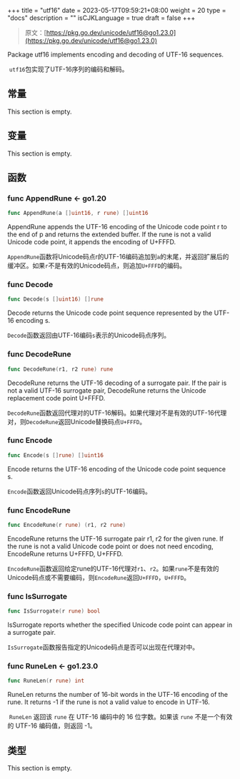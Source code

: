 +++
title = "utf16"
date = 2023-05-17T09:59:21+08:00
weight = 20
type = "docs"
description = ""
isCJKLanguage = true
draft = false
+++
> 原文：[https://pkg.go.dev/unicode/utf16@go1.23.0](https://pkg.go.dev/unicode/utf16@go1.23.0)

Package utf16 implements encoding and decoding of UTF-16 sequences.

​	`utf16`包实现了UTF-16序列的编码和解码。

## 常量 

This section is empty.

## 变量

This section is empty.

## 函数

### func AppendRune  <- go1.20

``` go 
func AppendRune(a []uint16, r rune) []uint16
```

AppendRune appends the UTF-16 encoding of the Unicode code point r to the end of p and returns the extended buffer. If the rune is not a valid Unicode code point, it appends the encoding of U+FFFD.

​	`AppendRune`函数将Unicode码点r的UTF-16编码追加到`a`的末尾，并返回扩展后的缓冲区。如果`r`不是有效的Unicode码点，则追加`U+FFFD`的编码。

### func Decode 

``` go 
func Decode(s []uint16) []rune
```

Decode returns the Unicode code point sequence represented by the UTF-16 encoding s.

​	`Decode`函数返回由UTF-16编码`s`表示的Unicode码点序列。

### func DecodeRune 

``` go 
func DecodeRune(r1, r2 rune) rune
```

DecodeRune returns the UTF-16 decoding of a surrogate pair. If the pair is not a valid UTF-16 surrogate pair, DecodeRune returns the Unicode replacement code point U+FFFD.

​	`DecodeRune`函数返回代理对的UTF-16解码。如果代理对不是有效的UTF-16代理对，则`DecodeRune`返回Unicode替换码点`U+FFFD`。

### func Encode 

``` go 
func Encode(s []rune) []uint16
```

Encode returns the UTF-16 encoding of the Unicode code point sequence s.

​	`Encode`函数返回Unicode码点序列`s`的UTF-16编码。

### func EncodeRune 

``` go 
func EncodeRune(r rune) (r1, r2 rune)
```

EncodeRune returns the UTF-16 surrogate pair r1, r2 for the given rune. If the rune is not a valid Unicode code point or does not need encoding, EncodeRune returns U+FFFD, U+FFFD.

​	`EncodeRune`函数返回给定rune的UTF-16代理对`r1`、`r2`。如果`rune`不是有效的Unicode码点或不需要编码，则`EncodeRune`返回`U+FFFD`，`U+FFFD`。

### func IsSurrogate 

``` go 
func IsSurrogate(r rune) bool
```

IsSurrogate reports whether the specified Unicode code point can appear in a surrogate pair.

​	`IsSurrogate`函数报告指定的Unicode码点是否可以出现在代理对中。

### func RuneLen <- go1.23.0

``` go
func RuneLen(r rune) int
```

RuneLen returns the number of 16-bit words in the UTF-16 encoding of the rune. It returns -1 if the rune is not a valid value to encode in UTF-16.

​	`RuneLen` 返回该 `rune` 在 UTF-16 编码中的 16 位字数。如果该 `rune` 不是一个有效的 UTF-16 编码值，则返回 -1。

## 类型

This section is empty.